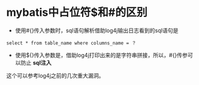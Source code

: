 # mybatis中占位符$和#的区别


- 使用#{}传入参数时，sql语句解析借助log4j输出日志看到的sql语句是

`select * from table_name where columns_name = ？`

- 使用${}传入参数是，借助log4j打印出来的是字符串拼接，所以，#{}传参可以防止 **sql注入**

这个可以参考log4j之前的几次重大漏洞。
